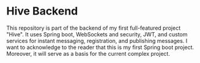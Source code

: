 # Hive Backend

This repository is part of the backend of my first full-featured project "Hive". It uses Spring boot, WebSockets and security, JWT, and custom services for instant messaging, registration, and publishing messages. I want to acknowledge to the reader that this is my first Spring boot project. Moreover, it will serve as a basis for the current complex project.
